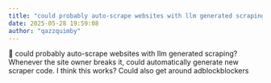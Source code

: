 ```yaml
---
title: "could probably auto-scrape websites with llm generated scraping  Whenever the site owner breaks it  could"
date: 2025-05-28 19:59:08
author: "qazzquimby"
---
```


💭 could probably auto-scrape websites with llm generated scraping? Whenever the site owner breaks it, could automatically generate new scraper code. I think this works? Could also get around adblockblockers